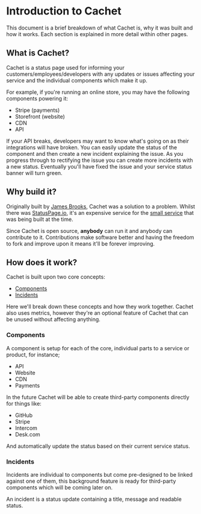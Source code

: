 # Introduction to Cachet

This document is a brief breakdown of what Cachet is, why it was built and how it works. Each section is explained in more detail within other pages.

## What is Cachet?

Cachet is a status page used for informing your customers/employees/developers with any updates or issues affecting your service and the individual components which make it up.

For example, if you're running an online store, you may have the following components powering it:

- Stripe (payments)
- Storefront (website)
- CDN
- API

If your API breaks, developers may want to know what's going on as their integrations will have broken. You can easily update the status of the component and then create a new incident explaining the issue. As you progress through to rectifying the issue you can create more incidents with a new status. Eventually you'll have fixed the issue and your service status banner will turn green.

## Why build it?

Originally built by [James Brooks](http://james-brooks.uk/cachet/), Cachet was a solution to a problem. Whilst there was [StatusPage.io](https://statuspage.io), it's an expensive service for the [small service](http://anorakci.com) that was being built at the time.

Since Cachet is open source, **anybody** can run it and anybody can contribute to it. Contributions make software better and having the freedom to fork and improve upon it means it'll be forever improving.

## How does it work?

Cachet is built upon two core concepts:

- [Components](#components)
- [Incidents](#incidents)

Here we'll break down these concepts and how they work together. Cachet also uses metrics, however they're an optional feature of Cachet that can be unused without affecting anything.

### Components

A component is setup for each of the core, individual parts to a service or product, for instance;

- API
- Website
- CDN
- Payments

In the future Cachet will be able to create third-party components directly for things like:

- GitHub
- Stripe
- Intercom
- Desk.com

And automatically update the status based on their current service status.

### Incidents

Incidents are individual to components but come pre-designed to be linked against one of them, this background feature is ready for third-party components which will be coming later on.

An incident is a status update containing a title, message and readable status.

